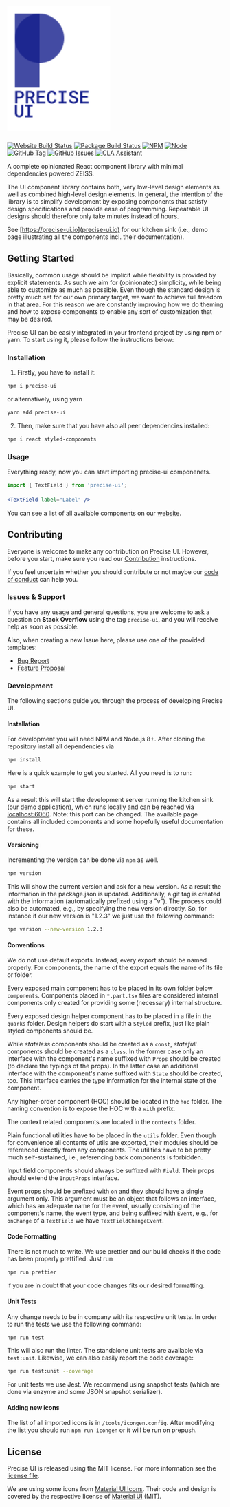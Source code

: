 # <img src="docs/assets/precise-logo.svg" width="240">

[![Website Build Status](https://zeissgroup.visualstudio.com/DCC/_apis/build/status/Tool/Precise-UI?branchName=master)](https://zeissgroup.visualstudio.com/DCC/_build/latest?definitionId=1073?branchName=master)
[![Package Build Status](https://travis-ci.org/ZEISS/precise-ui.svg?branch=master)](https://travis-ci.org/ZEISS/precise-ui)
[![NPM](https://img.shields.io/npm/v/precise-ui.svg)](https://www.npmjs.com/package/precise-ui)
[![Node](https://img.shields.io/node/v/precise-ui.svg)](https://www.npmjs.com/package/precise-ui)
[![GitHub Tag](https://img.shields.io/github/tag/ZEISS/precise-ui.svg)](https://github.com/ZEISS/precise-ui/releases)
[![GitHub Issues](https://img.shields.io/github/issues/ZEISS/precise-ui.svg)](https://github.com/ZEISS/precise-ui/issues)
[![CLA Assistant](https://cla-assistant.io/readme/badge/ZEISS/precise-ui)](https://cla-assistant.io/ZEISS/precise-ui)

A complete opinionated React component library with minimal dependencies powered ZEISS.

The UI component library contains both, very low-level design elements as well as combined high-level design elements. In general, the intention of the library is to simplify development by exposing components that satisfy design specifications and provide ease of programming. Repeatable UI designs should therefore only take minutes instead of hours.

See [https://precise-ui.io](precise-ui.io) for our kitchen sink (i.e., demo page illustrating all the components incl. their documentation).

## Getting Started

Basically, common usage should be implicit while flexibility is provided by explicit statements. As such we aim for (opinionated) simplicity, while being able to customize as much as possible. Even though the standard design is pretty much set for our own primary target, we want to achieve full freedom in that area. For this reason we are constantly improving how we do theming and how to expose components to enable any sort of customization that may be desired.

Precise UI can be easily integrated in your frontend project by using npm or yarn. To start using it, please follow the instructions below:

### Installation

1. Firstly, you have to install it:

```sh
npm i precise-ui
```

or alternatively, using yarn

```sh
yarn add precise-ui
```

2. Then, make sure that you have also all peer dependencies installed:

```sh
npm i react styled-components
```

### Usage

Everything ready, now you can start importing precise-ui componenets.

```jsx
import { TextField } from 'precise-ui';

<TextField label="Label" />
```

You can see a list of all available components on our [website](https://precise-ui.io/).

## Contributing

Everyone is welcome to make any contribution on Precise UI. However, before you start, make sure you read our [Contribution](/.github/CONTRIBUTING.md) instructions.

If you feel uncertain whether you should contribute or not maybe our [code of conduct](CODE_OF_CONDUCT.md) can help you.

### Issues & Support

If you have any usage and general questions, you are welcome to ask a question on **Stack Overflow** using the tag `precise-ui`, and you will receive help as soon as possible.

Also, when creating a new Issue here, please use one of the provided templates:

- [Bug Report](https://github.com/ZEISS/precise-ui/issues/new?template=bugs.md)
- [Feature Proposal](https://github.com/ZEISS/precise-ui/issues/new?template=features.md)

### Development

The following sections guide you through the process of developing Precise UI.

#### Installation

For development you will need NPM and Node.js 8+. After cloning the repository install all dependencies via

```sh
npm install
```

Here is a quick example to get you started. All you need is to run:

```sh
npm start
```

As a result this will start the development server running the kitchen sink (our demo application), which runs locally and can be reached via [localhost:6060](http://localhost:6060). Note: this port can be changed. The available page contains all included components and some hopefully useful documentation for these.

#### Versioning

Incrementing the version can be done via `npm` as well.

```sh
npm version
```

This will show the current version and ask for a new version. As a result the information in the package.json is updated. Additionally, a git tag is created with the information (automatically prefixed using a "v"). The process could also be automated, e.g., by specifying the new version directly. So, for instance if our new version is "1.2.3" we just use the following command:

```sh
npm version --new-version 1.2.3
```

#### Conventions

We do not use default exports. Instead, every export should be named properly. For components, the name of the export equals the name of its file or folder.

Every exposed main component has to be placed in its own folder below `components`. Components placed in `*.part.tsx` files are considered internal components only created for providing some (necessary) internal structure.

Every exposed design helper component has to be placed in a file in the `quarks` folder. Design helpers do start with a `Styled` prefix, just like plain styled components should be.

While *stateless* components should be created as a `const`, *statefull* components should be created as a `class`. In the former case only an interface with the component's name suffixed with `Props` should be created (to declare the typings of the props). In the latter case an additional interface with the component's name suffixed with `State` should be created, too. This interface carries the type information for the internal state of the component.

Any higher-order component (HOC) should be located in the `hoc` folder. The naming convention is to expose the HOC with a `with` prefix.

The context related components are located in the `contexts` folder.

Plain functional utilities have to be placed in the `utils` folder. Even though for convenience all contents of utils are exported, their modules should be referenced directly from any components. The utilities have to be pretty much self-sustained, i.e., referencing back components is forbidden.

Input field components should always be suffixed with `Field`. Their props should extend the `InputProps` interface.

Event props should be prefixed with `on` and they should have a single argument only. This argument must be an object that follows an interface, which has an adequate name for the event, usually consisting of the component's name, the event type, and being suffixed with `Event`, e.g., for `onChange` of a `TextField` we have `TextFieldChangeEvent`.

#### Code Formatting

There is not much to write. We use prettier and our build checks if the code has been properly prettified. Just run

```sh
npm run prettier
```

if you are in doubt that your code changes fits our desired formatting.

#### Unit Tests

Any change needs to be in company with its respective unit tests. In order to run the tests we use the following command:

```sh
npm run test
```

This will also run the linter. The standalone unit tests are available via `test:unit`. Likewise, we can also easily report the code coverage:

```sh
npm run test:unit --coverage
```

For unit tests we use Jest. We recommend using snapshot tests (which are done via enzyme and some JSON snapshot serializer).

#### Adding new icons

The list of all imported icons is in `/tools/icongen.config`. After modifying the list you should run `npm run icongen` or it will be run on prepush.

## License

Precise UI is released using the MIT license. For more information see the [license file](LICENSE).

We are using some icons from [Material UI Icons](https://github.com/mui-org/material-ui/tree/master/packages/material-ui-icons). Their code and design is covered by the respective license of [Material UI](https://github.com/mui-org/material-ui) (MIT).
